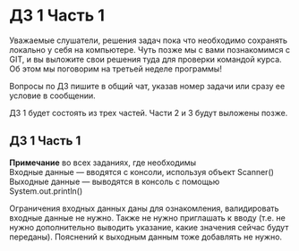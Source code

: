 # ДЗ 1 Часть 1

Уважаемые слушатели, решения задач пока что необходимо сохранять локально у
себя на компьютере. Чуть позже мы с вами познакомимся с GIT, и вы выложите свои
решения туда для проверки командой курса. Об этом мы поговорим на третьей неделе
программы!

Вопросы по ДЗ пишите в общий чат, указав номер задачи или сразу ее условие в
сообщении.

ДЗ 1 будет состоять из трех частей. Части 2 и 3 будут выложены позже.

## ДЗ 1 Часть 1

**Примечание** во всех заданиях, где необходимы<br>
Входные данные — вводятся с консоли, используя объект Scanner()<br>
Выходные данные — выводятся в консоль с помощью System.out.println()

Ограничения входных данных даны для ознакомления, валидировать входные данные
не нужно. Также не нужно приглашать к вводу (т.е. не нужно дополнительно выводить
указание, какие значения сейчас будут переданы). Пояснений к выходным данным
тоже добавлять не нужно.
